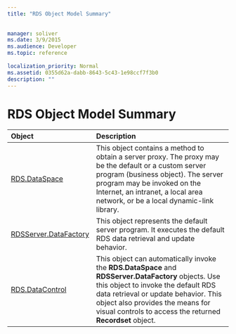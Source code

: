 ```yaml
---
title: "RDS Object Model Summary"
 
 
manager: soliver
ms.date: 3/9/2015
ms.audience: Developer
ms.topic: reference
  
localization_priority: Normal
ms.assetid: 0355d62a-dabb-8643-5c43-1e98ccf7f3b0
description: ""
---
```


# RDS Object Model Summary

|**Object**|**Description**|
|:-----|:-----|
|[RDS.DataSpace](dataspace-object-rds.md) <br/> |This object contains a method to obtain a server proxy. The proxy may be the default or a custom server program (business object). The server program may be invoked on the Internet, an intranet, a local area network, or be a local dynamic-link library.  <br/> |
|[RDSServer.DataFactory](datafactory-object-rdsserver.md) <br/> |This object represents the default server program. It executes the default RDS data retrieval and update behavior.  <br/> |
|[RDS.DataControl](datacontrol-object-rds.md) <br/> |This object can automatically invoke the **RDS.DataSpace** and **RDSServer.DataFactory** objects. Use this object to invoke the default RDS data retrieval or update behavior. This object also provides the means for visual controls to access the returned **Recordset** object.  <br/> |
   

